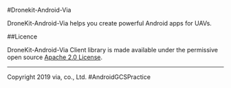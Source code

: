 #Dronekit-Android-Via

DroneKit-Android-Via helps you create powerful Android apps for UAVs.

##Licence

DroneKit-Android-Via Client library is made available under the permissive open source [Apache 2.0 License](https://github.com/dronekit/dronekit-android/blob/develop/ClientLib/LICENSE).

***

Copyright 2019 via, co., Ltd.
#AndroidGCSPractice

